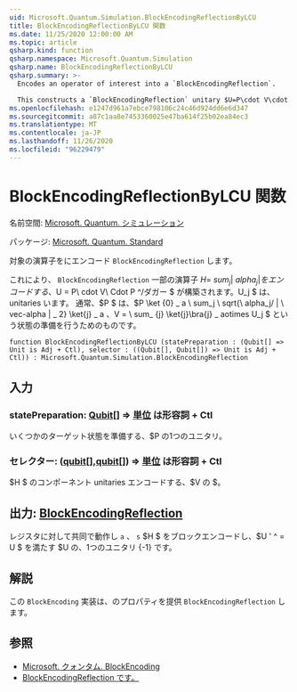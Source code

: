 ```yaml
---
uid: Microsoft.Quantum.Simulation.BlockEncodingReflectionByLCU
title: BlockEncodingReflectionByLCU 関数
ms.date: 11/25/2020 12:00:00 AM
ms.topic: article
qsharp.kind: function
qsharp.namespace: Microsoft.Quantum.Simulation
qsharp.name: BlockEncodingReflectionByLCU
qsharp.summary: >-
  Encodes an operator of interest into a `BlockEncodingReflection`.

  This constructs a `BlockEncodingReflection` unitary $U=P\cdot V\cdot P^\dagger$ that encodes some operator $H=\sum_{j}|\alpha_j|U_j$ of interest that is a linear combination of unitaries. Typically, $P$ is a state preparation unitary such that $P\ket{0}\_a\sum_j\sqrt{\alpha_j/\|\vec\alpha\|\_2}\ket{j}\_a$, and $V=\sum_{j}\ket{j}\bra{j}\_a\otimes U_j$.
ms.openlocfilehash: e1247d961a7ebce798106c24c46d924dd6e6d347
ms.sourcegitcommit: a87c1aa8e7453360025e47ba614f25b02ea84ec3
ms.translationtype: MT
ms.contentlocale: ja-JP
ms.lasthandoff: 11/26/2020
ms.locfileid: "96229479"
---
```

# <a name="blockencodingreflectionbylcu-function"></a>BlockEncodingReflectionByLCU 関数

名前空間: [Microsoft. Quantum. シミュレーション](xref:Microsoft.Quantum.Simulation)

パッケージ: [Microsoft. Quantum. Standard](https://nuget.org/packages/Microsoft.Quantum.Standard)


対象の演算子をにエンコード `BlockEncodingReflection` します。

これにより、 `BlockEncodingReflection` 一部の演算子 $H = \ sum_ {j} | \ alpha_j | をエンコードする、$U = P\ cdot V\ Cdot P ^/ダガー $ が構築されます。U_j $ は、unitaries います。 通常、$P $ は、$P \ket {0} \_ a \ sum_j \ sqrt{\ alpha_j/ \| \ vec-alpha \| \_ 2} \ket{j} \_ a $、$V = \ sum_ {j} \ket{j}\bra{j} \_ aotimes U_j $ という状態の準備を行うためのものです。

```qsharp
function BlockEncodingReflectionByLCU (statePreparation : (Qubit[] => Unit is Adj + Ctl), selector : ((Qubit[], Qubit[]) => Unit is Adj + Ctl)) : Microsoft.Quantum.Simulation.BlockEncodingReflection
```


## <a name="input"></a>入力

### <a name="statepreparation--qubit--unit--is-adj--ctl"></a>statePreparation: [Qubit](xref:microsoft.quantum.lang-ref.qubit)[] => [単位](xref:microsoft.quantum.lang-ref.unit)  は形容詞 + Ctl

いくつかのターゲット状態を準備する、$P の1つのユニタリ。


### <a name="selector--qubitqubit--unit--is-adj--ctl"></a>セレクター: ([qubit](xref:microsoft.quantum.lang-ref.qubit)[],[qubit](xref:microsoft.quantum.lang-ref.qubit)[]) => [単位](xref:microsoft.quantum.lang-ref.unit)  は形容詞 + Ctl

$H $ のコンポーネント unitaries エンコードする、$V の $。



## <a name="output--blockencodingreflection"></a>出力: [BlockEncodingReflection](xref:Microsoft.Quantum.Simulation.BlockEncodingReflection)

レジスタに対して共同で動作し `a` 、 `s` $H $ をブロックエンコードし、$U ' ^ = U $ を満たす $U の、1つのユニタリ {-1} です。

## <a name="remarks"></a>解説

この `BlockEncoding` 実装は、のプロパティを提供 `BlockEncodingReflection` します。

## <a name="see-also"></a>参照

- [Microsoft. クォンタム. BlockEncoding](xref:Microsoft.Quantum.Simulation.BlockEncoding)
- [BlockEncodingReflection です。](xref:Microsoft.Quantum.Simulation.BlockEncodingReflection)